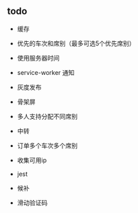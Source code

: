 ## todo

+ 缓存
+ 优先的车次和席别（最多可选5个优先席别）
+ 使用服务器时间
+ service-worker 通知
+ 灰度发布
+ 骨架屏
+ 多人支持分配不同席别
+ 中转
+ 订单多个车次多个席别
+ 收集可用ip
+ jest

+ 候补
+ 滑动验证码

